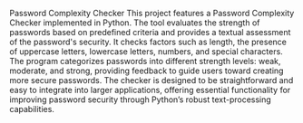 Password Complexity Checker
This project features a Password Complexity Checker implemented in Python. The tool evaluates the strength of passwords based on predefined criteria and provides a textual assessment of the password's security. It checks factors such as length, the presence of uppercase letters, lowercase letters, numbers, and special characters. The program categorizes passwords into different strength levels: weak, moderate, and strong, providing feedback to guide users toward creating more secure passwords. The checker is designed to be straightforward and easy to integrate into larger applications, offering essential functionality for improving password security through Python’s robust text-processing capabilities.

